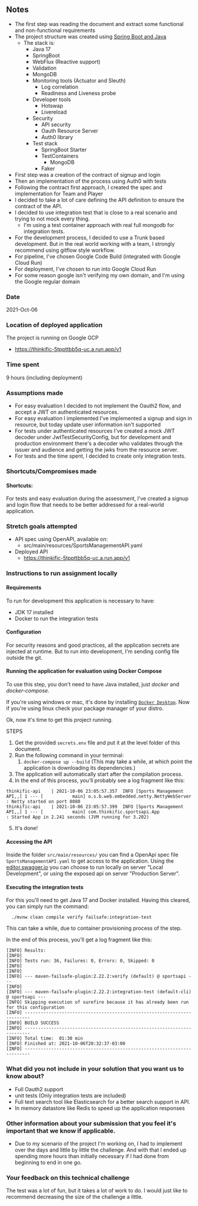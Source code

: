 ## Notes

- The first step was reading the document and extract some functional and non-functional requirements
- The project structure was created using [Spring Boot and Java](https://start.spring.io/#!type=maven-project&language=java&platformVersion=2.5.5&packaging=jar&jvmVersion=11&groupId=com.thinkific&artifactId=sportsapi&name=Sports%20Management%20API&description=Demo%20project%20for%20Spring%20Boot&packageName=com.thinkific.sportsapi&dependencies=devtools,testcontainers,actuator,cloud-starter-sleuth,data-mongodb,webflux)
  - The stack is:
    - Java 17
    - SpringBoot
    - WebFlux (Reactive support)
    - Validation
    - MongoDB
    - Monitoring tools (Actuator and Sleuth)
      - Log correlation
      - Readiness and Liveness probe
    - Developer tools
      - Hotswap
      - Livereload
    - Security
      - API security
      - Oauth Resource Server
      - Auth0 library
    - Test stack
      - SpringBoot Starter
      - TestContainers
        - MongoDB
      - Faker
- First step was a creation of the contract of signup and login 
- Then an implementation of the process using Auth0 with tests
- Following the contract first approach, I created the spec and implementation for Team and Player
- I decided to take a lot of care defining the API definition to ensure the contract of the API.
- I decided to use integration test that is close to a real scenario and trying to not mock every thing.
  - I'm using a test container approach with real full mongodb for integration tests.
- For the development process, I decided to use a Trunk based development. But in the real world working with a team, I strongly recommend using gitflow style workflow.
- For pipeline, I've chosen Google Code Build (integrated with Google Cloud Run)
- For deployment, I've chosen to run into Google Cloud Run
- For some reason google isn't verifying my own domain, and I'm using the Google regular domain


### Date

2021-Oct-06

### Location of deployed application

The project is running on Google GCP
- https://thinkific-5tppttbb5q-uc.a.run.app/v1

### Time spent

9 hours (including deployment)

### Assumptions made

- For easy evaluation I decided to not implement the Oauth2 flow, and accept a JWT on authenticated resources.
- For easy evaluation I implemented I've implemented a signup and sign in resource, but today update user information isn't supported
- For tests under authenticated resources I've created a mock JWT decoder under JwtTestSecurityConfig, but for development and production environment there's a decoder who validates through the issuer and audience and getting the jwks from the resource server.
- For tests and the time spent, I decided to create only integration tests.

### Shortcuts/Compromises made

#### Shortcuts:
For tests and easy evaluation during the assessment, I've created a signup and login flow that needs to be better addressed for a real-world application.  


### Stretch goals attempted
 - API spec using OpenAPI, available on:
   - src/main/resources/SportsManagementAPI.yaml
 - Deployed API 
   - https://thinkific-5tppttbb5q-uc.a.run.app/v1

### Instructions to run assignment locally

#### Requirements

  To run for development this application is necessary to have:
  - JDK 17 installed  
  - Docker to run the integration tests

#### Configuration

For security reasons and good practices, all the application secrets are injected at runtime.
But to run into development, I'm sending config file outside the git.


#### Running the application for evaluation using Docker Compose

To use this step, you don't need to have Java installed, just *docker* and *docker-compose*.

If you're using windows or mac, it's done by installing [`Docker Desktop`](https://www.docker.com/products/docker-desktop). Now if you're using linux check your package manager of your distro.

Ok, now it's time to get this project running.

STEPS
1. Get the provided `secrets.env` file and put it at the level folder of this document.
2. Run the following command in your terminal:
   1. ``docker-compose up --build`` (This may take a while, at which point the application is downloading its dependencies.)
3. The application will automatically start after the compilation process.
4. In the end of this process, you'll probably see a log fragment like this:

```
thinkific-api    | 2021-10-06 23:05:57.357  INFO [Sports Management API,,] 1 --- [           main] o.s.b.web.embedded.netty.NettyWebServer  : Netty started on port 8080
thinkific-api    | 2021-10-06 23:05:57.399  INFO [Sports Management API,,] 1 --- [           main] com.thinkific.sportsapi.App              : Started App in 2.241 seconds (JVM running for 3.202)
```
5. It's done!

#### Accessing the API

Inside the folder ``src/main/resources/`` you can find a OpenApi spec file `SportsManagementAPI.yaml` to get access to the application. 
Using the [editor.swagger.io](https://editor.swagger.io) you can choose to run locally on server "Local Development", or using the exposed api on server "Production Server".

#### Executing the integration tests

For this you'll need to get Java 17 and Docker installed.
Having this cleared, you can simply run the command:

```
  ./mvnw clean compile verify failsafe:integration-test
```

This can take a while, due to container provisioning process of the step.

In the end of this process, you'll get a log fragment like this:
```
[INFO] Results:
[INFO]
[INFO] Tests run: 36, Failures: 0, Errors: 0, Skipped: 0
[INFO]
[INFO]
[INFO] --- maven-failsafe-plugin:2.22.2:verify (default) @ sportsapi ---
[INFO]
[INFO] --- maven-failsafe-plugin:2.22.2:integration-test (default-cli) @ sportsapi ---
[INFO] Skipping execution of surefire because it has already been run for this configuration
[INFO] ------------------------------------------------------------------------
[INFO] BUILD SUCCESS
[INFO] ------------------------------------------------------------------------
[INFO] Total time:  01:30 min
[INFO] Finished at: 2021-10-06T20:32:37-03:00
[INFO] ------------------------------------------------------------------------
```


### What did you not include in your solution that you want us to know about?

- Full Oauth2 support
- unit tests (Only integration tests are included)
- Full text search tool like Elasticsearch for a better search support in API.
- In memory datastore like Redis to speed up the application responses


### Other information about your submission that you feel it's important that we know if applicable.

- Due to my scenario of the project I'm working on, I had to implement over the days and little by little the challenge. And with that I ended up spending more hours than initially necessary if I had done from beginning to end in one go.

### Your feedback on this technical challenge

The test was a lot of fun, but it takes a lot of work to do.
I would just like to recommend decreasing the size of the challenge a little.
